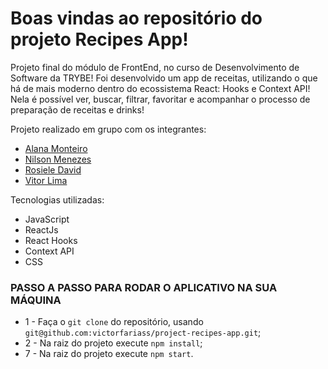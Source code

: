 # Boas vindas ao repositório do projeto Recipes App!

Projeto final do módulo de FrontEnd, no curso de Desenvolvimento de Software da TRYBE! Foi desenvolvido um app de receitas, utilizando o que há de mais moderno dentro do ecossistema React: Hooks e Context API! Nela é possível ver, buscar, filtrar, favoritar e acompanhar o processo de preparação de receitas e drinks!

Projeto realizado em grupo com os integrantes:

- [Alana Monteiro](https://github.com/alanamonteiro)
- [Nilson Menezes](https://github.com/nyxnil)
- [Rosiele David](https://github.com/rosids)
- [Vitor Lima](https://github.com/VitorLimaRios)

Tecnologias utilizadas:

 - JavaScript
 - ReactJs
 - React Hooks
 - Context API
 - CSS

### PASSO A PASSO PARA RODAR O APLICATIVO NA SUA MÁQUINA

 - 1 - Faça o `git clone` do repositório, usando `git@github.com:victorfariass/project-recipes-app.git`;
 - 2 - Na raiz do projeto execute `npm install`;
 - 7 - Na raiz do projeto execute `npm start`.
